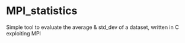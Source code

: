 # MPI_statistics
Simple tool to evaluate the average & std_dev of a dataset, written in C exploiting MPI
